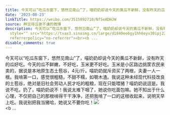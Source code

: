 ```yaml
---
title: 今天可以“吃瓜东窗下，悠然见南山”了，喵奶奶却说今天的黄瓜不新鲜，没有昨天的瓜好吃。今天的瓜不鲜嫩，不好吃，玉米更不好吃。玉米是小区路边挑筐农民来卖的...
date: '2023-08-23'
linkTitle: https://weibo.com/3515092710/NfSeADHJW
source: 种豆得瓜谢不谦的微博
description: 今天可以“吃瓜东窗下，悠然见南山”了，喵奶奶却说今天的黄瓜不新鲜，没有昨天的瓜好吃。今天的瓜不鲜嫩，不好吃，玉米更不好吃。玉米是小区路边挑筐农民来卖的，据说是本地原生态土苞谷，4元/斤。喵奶奶就斥资买了两根，夫妻一人一根。我啃第一口，感觉很粗糙，不甜不糯，如嚼木渣。我说这种未经现代科技改良的土苞谷，绝对是旧社会劳动人民才吃的粗粮，现在只能喂猪？喵奶奶说逗是。我说不吃，扔了，喵奶奶说不！我说太难下咽了，她说你吃面包嘛。她不知出于什么心理，不仅把自己的那根啃得干干净净，还把我啃了一口的这根收起来，说明天早上吃。我说别把我当猪哈，她说又不要你吃！<img
  style="" src="https://tvax3.sinaimg.cn/large/d1840ee6gy1hh6eyv30ipj22eo37kkjm.jpg"
  referrerpolicy="no-referrer"><br><b ...
disable_comments: true
---
```

今天可以“吃瓜东窗下，悠然见南山”了，喵奶奶却说今天的黄瓜不新鲜，没有昨天的瓜好吃。今天的瓜不鲜嫩，不好吃，玉米更不好吃。玉米是小区路边挑筐农民来卖的，据说是本地原生态土苞谷，4元/斤。喵奶奶就斥资买了两根，夫妻一人一根。我啃第一口，感觉很粗糙，不甜不糯，如嚼木渣。我说这种未经现代科技改良的土苞谷，绝对是旧社会劳动人民才吃的粗粮，现在只能喂猪？喵奶奶说逗是。我说不吃，扔了，喵奶奶说不！我说太难下咽了，她说你吃面包嘛。她不知出于什么心理，不仅把自己的那根啃得干干净净，还把我啃了一口的这根收起来，说明天早上吃。我说别把我当猪哈，她说又不要你吃！<img style="" src="https://tvax3.sinaimg.cn/large/d1840ee6gy1hh6eyv30ipj22eo37kkjm.jpg" referrerpolicy="no-referrer"><br><b ...